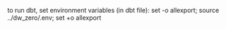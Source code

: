 to run dbt, set environment variables (in dbt file): set -o allexport; source ../dw_zero/.env; set +o allexport